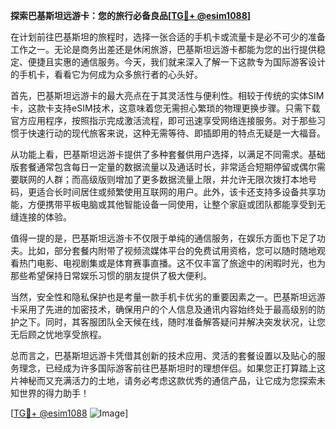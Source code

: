 **探索巴基斯坦远游卡：您的旅行必备良品[[TG💪+ @esim1088](https://t.me/s/esim1088)]**

在计划前往巴基斯坦的旅程时，选择一张合适的手机卡或流量卡是必不可少的准备工作之一。无论是商务出差还是休闲旅游，巴基斯坦远游卡都能为您的出行提供稳定、便捷且实惠的通信服务。今天，我们就来深入了解一下这款专为国际游客设计的手机卡，看看它为何成为众多旅行者的心头好。

首先，巴基斯坦远游卡的最大亮点在于其灵活性与便利性。相较于传统的实体SIM卡，这款卡支持eSIM技术，这意味着您无需担心繁琐的物理更换步骤。只需下载官方应用程序，按照指示完成激活流程，即可迅速享受网络连接服务。对于那些习惯于快速行动的现代旅客来说，这种无需等待、即插即用的特点无疑是一大福音。

从功能上看，巴基斯坦远游卡提供了多种套餐供用户选择，以满足不同需求。基础版套餐通常包含每日一定量的数据流量以及通话时长，非常适合短期停留或偶尔需要联网的人群；而高级版则增加了更多数据流量上限，并允许无限次拨打本地号码，更适合长时间居住或频繁使用互联网的用户。此外，该卡还支持多设备共享功能，方便携带平板电脑或其他智能设备一同使用，让整个家庭或团队都能享受到无缝连接的体验。

值得一提的是，巴基斯坦远游卡不仅限于单纯的通信服务，在娱乐方面也下足了功夫。比如，部分套餐内附带了视频流媒体平台的免费试用资格，您可以随时随地观看热门电影、电视剧集或是体育赛事直播。这不仅丰富了旅途中的闲暇时光，也为那些希望保持日常娱乐习惯的朋友提供了极大便利。

当然，安全性和隐私保护也是考量一款手机卡优劣的重要因素之一。巴基斯坦远游卡采用了先进的加密技术，确保用户的个人信息及通讯内容始终处于最高级别的防护之下。同时，其客服团队全天候在线，随时准备解答疑问并解决突发状况，让您无后顾之忧地享受旅程。

总而言之，巴基斯坦远游卡凭借其创新的技术应用、灵活的套餐设置以及贴心的服务理念，已经成为许多国际游客前往巴基斯坦时的理想伴侣。如果您正打算踏上这片神秘而又充满活力的土地，请务必考虑这款优秀的通信产品，让它成为您探索未知世界的得力助手！

[[TG💪+ @esim1088](https://t.me/s/esim1088) ![Image](https://i.postimg.cc/4NQfJmqS/Snipaste-2025-05-13-00-14-12.png)]